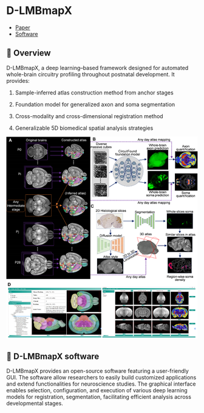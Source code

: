 # D-LMBmapX

- [Paper](https://www.biorxiv.org/content/10.1101/2025.02.25.639766v1)
- [Software]()

## 🌟 Overview

D-LMBmapX, a deep learning–based framework designed for automated whole-brain circuitry profiling throughout postnatal development. It provides:

1. Sample-inferred atlas construction method from anchor stages

2. Foundation model for generalized axon and soma segmentation
3. Cross-modality and cross-dimensional registration method
4. Generalizable 5D biomedical spatial analysis strategies

![Overview](./Overview.png)

## 🎉 D-LMBmapX software

D-LMBmapX provides an open-source software featuring a user-friendly GUI. The software allow researchers to easily build customized applications and extend functionalities for neuroscience studies. The graphical interface enables selection, configuration, and execution of various deep learning models for registration, segmentation, facilitating efficient analysis across developmental stages.
